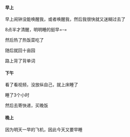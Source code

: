 #### 早上

早上闹钟没能唤醒我，或者唤醒我，然后我很快就又迷糊过去了

8点半才清醒，明明睡的挺早=-=

然后热了热饭菜吃了

随后就回十亩园

路上背了背单词

#### 下午

看了看视频，没放纵自己，就上床睡了

睡了3个小时

然后去寄快递，买晚饭

#### 晚上

因为明天一早的飞机，因此今天又要早睡

